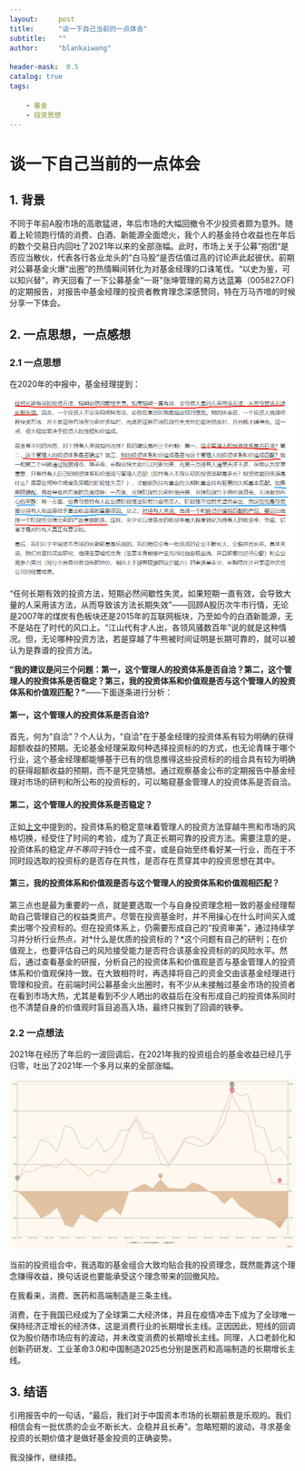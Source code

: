```yaml
---
layout:     post
title:      "谈一下自己当前的一点体会"
subtitle:   ""
author:     "blankaiwang"

header-mask:  0.5
catalog: true
tags:

    - 基金
	- 投资思想
---
```




# 谈一下自己当前的一点体会

## 1. 背景

不同于年前A股市场的高歌猛进，年后市场的大幅回撤令不少投资者颇为意外。随着上轮领跑行情的消费、白酒、新能源全面熄火，我个人的基金持仓收益也在年后的数个交易日内回吐了2021年以来的全部涨幅。此时，市场上关于公募”抱团“是否应当散伙，代表各行各业龙头的”白马股“是否估值过高的讨论声此起彼伏。前期对公募基金火爆“出圈”的热情瞬间转化为对基金经理的口诛笔伐。“以史为鉴，可以知兴替”，昨天回看了一下公募基金“一哥”张坤管理的易方达蓝筹（005827.OF)的定期报告，对报告中基金经理的投资者教育理念深感赞同，特在万马齐喑的时候分享一下体会。



## 2. 一点思想，一点感想

### 2.1 一点思想

在2020年的中报中，基金经理提到：

![](https://github.com/blankaiwang/blankaiwang.github.io/raw/master/_posts/2021-02-26-谈一下自己当前的一点体会.assets/3.png)

<span id = "method">“任何长期有效的投资方法，短期必然间歇性失灵。如果短期一直有效，会导致大量的人采用该方法，从而导致该方法长期失效”——回顾A股历次牛市行情，无论是2007年的煤炭有色板块还是2015年的互联网板块，乃至如今的白酒新能源，无不是站在了时代的风口上。“江山代有才人出，各领风骚数百年”说的就是这种情况。但，无论哪种投资方法，若是穿越了牛熊被时间证明是长期可靠的，就可以被认为是靠谱的投资方法。</span>

**”我的建议是问三个问题：第一，这个管理人的投资体系是否自洽？第二，这个管理人的投资体系是否稳定？第三，我的投资体系和价值观是否与这个管理人的投资体系和价值观匹配？“**——下面逐条进行分析：

#### 第一，这个管理人的投资体系是否自洽?

首先，何为“自洽”？个人认为，“自洽”在于基金经理的投资体系有较为明确的获得超额收益的预期。无论基金经理采取何种选择投资标的的方式，也无论青睐于哪个行业，这个基金经理都能够基于已有的信息推得这些投资标的的组合具有较为明确的获得超额收益的预期，而不是凭空猜想。通过观察基金公布的定期报告中基金经理对市场的研判和所公布的投资标的，可以略窥基金管理人的投资体系是否自洽。

#### 第二，这个管理人的投资体系是否稳定？

正如[上文](#method)中提到的，投资体系的稳定意味着管理人的投资方法穿越牛熊和市场的风格切换，经受住了时间的考验，成为了真正长期可靠的投资方法。需要注意的是，投资体系的稳定*并不等同于*持仓一成不变，或是自始至终看好某一行业，而在于不同时段选取的投资标的是否存在共性，是否存在贯穿其中的投资思想在其中。

#### 第三，我的投资体系和价值观是否与这个管理人的投资体系和价值观相匹配？

第三点也是最为重要的一点，就是要选取一个与自身投资理念相一致的基金经理帮助自己管理自己的权益类资产。尽管在投资基金时，并不用操心在什么时间买入或卖出哪个投资标的。但在投资体系上，仍需要形成自己的“投资审美”，通过持续学习并分析行业热点，对*什么是优质的投资标的？*这个问题有自己的研判；在价值观上，也要评估自己的风险接受能力是否符合该基金投资标的的风险水平。然后，通过查看基金的研报，分析自己的投资体系和价值观是否与基金管理人的投资体系和价值观保持一致。在大致相符时，再选择将自己的资金交由该基金经理进行管理和投资。在前端时间公募基金火出圈时，有不少从未接触过基金市场的投资者在看到市场大热，尤其是看到不少人晒出的收益后在没有形成自己的投资体系同时也不清楚自身的价值观时盲目追高入场，最终只挨到了回调的铁拳。

### 2.2 一点想法

2021年在经历了年后的一波回调后，在2021年我的投资组合的基金收益已经几乎归零，吐出了2021年一个多月以来的全部涨幅。

![权益类资产走势](https://github.com/blankaiwang/blankaiwang.github.io/raw/master/_posts/2021-02-26-谈一下自己当前的一点体会.assets/2.png)

当前的投资组合中，我选取的基金组合大致均贴合我的投资理念，既然能靠这个理念赚得收益，换句话说也要能承受这个理念带来的回撤风险。

在我看来，消费、医药和高端制造是三条主线。

消费，在于我国已经成为了全球第二大经济体，并且在疫情冲击下成为了全球唯一保持经济正增长的经济体，这是消费行业的长期增长主线。正因因此，短线的回调仅为股价随市场应有的波动，并未改变消费的长期增长主线。同理，人口老龄化和创新药研发、工业革命3.0和中国制造2025也分别是医药和高端制造的长期增长主线。



## 3. 结语

引用报告中的一句话，“最后，我们对于中国资本市场的长期前景是乐观的。我们相信会有一批优质的企业不断长大、企稳并且长寿”。忽略短期的波动，寻求基金投资的长期价值才是做好基金投资的正确姿势。

我没操作，继续捂。

